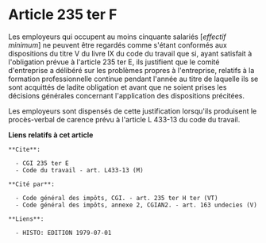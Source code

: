 # Article 235 ter F

Les employeurs qui occupent au moins cinquante salariés [*effectif minimum*] ne peuvent être regardés comme s'étant conformés
aux dispositions du titre V du livre IX du code du travail que si, ayant satisfait à l'obligation prévue à l'article 235 ter
E, ils justifient que le comité d'entreprise a délibéré sur les problèmes propres à l'entreprise, relatifs à la formation
professionnelle continue pendant l'année au titre de laquelle ils se sont acquittés de ladite obligation et avant que ne
soient prises les décisions générales concernant l'application des dispositions précitées.

Les employeurs sont dispensés de cette justification lorsqu'ils produisent le procès-verbal de carence prévu à l'article L
433-13 du code du travail.

**Liens relatifs à cet article**

	**Cite**:

	  - CGI 235 ter E
	  - Code du travail - art. L433-13 (M)

	**Cité par**:

	  - Code général des impôts, CGI. - art. 235 ter H ter (VT)
	  - Code général des impôts, annexe 2, CGIAN2. - art. 163 undecies (V)

	**Liens**:

	  - HISTO: EDITION 1979-07-01
